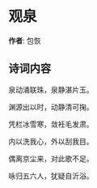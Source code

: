 # 观泉

**作者**: 包恢

## 诗词内容

泉动涌联珠，泉静湛片玉。

渊源出以时，动静清可掬。

凭栏冰雪寒，敛衽毛发肃。

内以洗我心，外以刮我目。

偶离京尘来，对此歌不足。

咏归五六人，犹疑自沂浴。

